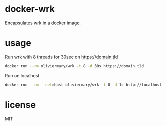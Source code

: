 # docker-wrk

Encapsulates [wrk](https://github.com/wg/wrk) in a docker image.

# usage

Run wrk with 8 threads for 30sec on https://domain.tld
```bash
docker run --rm oliviermary/wrk -t 8 -d 30s https://domain.tld
```

Run on localhost 
```bash
docker run --rm --net=host oliviermary/wrk -t 8 -d 1s http://localhost
```

# license

MIT
